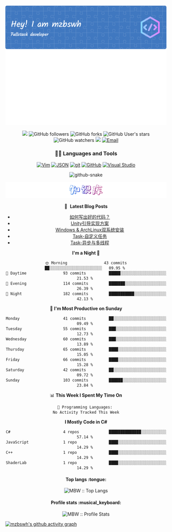 <!--
### Hi there 👋 
**mzbswh/mzbswh** is a ✨ _special_ ✨ repository because its `README.md` (this file) appears on your GitHub profile.

Here are some ideas to get you started:

- 🔭 I’m currently working on ...
- 🌱 I’m currently learning ...
- 👯 I’m looking to collaborate on ...
- 🤔 I’m looking for help with ...
- 💬 Ask me about ...
- 📫 How to reach me: ...
- 😄 Pronouns: ...
- ⚡ Fun fact: ...
-->

<div align="center">

![Header](./github-header-image.png)
![Metrics](/metrics.classic.svg)

<!-- Badge -->
![](https://komarev.com/ghpvc/?username=mzbswh&abbreviated=true)
![GitHub followers](https://img.shields.io/github/followers/mzbswh?label=Follow&style=social)
![GitHub forks](https://img.shields.io/github/forks/mzbswh/mzbswh)
![GitHub User's stars](https://img.shields.io/github/stars/mzbswh)
![GitHub watchers](https://img.shields.io/github/watchers/mzbswh/mzbswh)
![](https://visitor-badge.glitch.me/badge?page_id=mzbswh.mzbswh)
<a href="mailto:mzbswh@gmail.com"><img alt="Email" src="https://img.shields.io/badge/Gmail-blue?style=flat&logo=gmail"></a>

### 👨‍💻 Languages and Tools
[![Vim](https://img.shields.io/badge/--019733?logo=vim)](https://www.vim.org/)
[![JSON](https://img.shields.io/badge/-json-02569B?style=flat&logo=json&link=https://github.com/BRdhanani)](https://github.com/BRdhanani)
[![git](https://badgen.net/badge/icon/git?icon=git&label)](https://git-scm.com)
[![GitHub](https://badgen.net/badge/icon/github?icon=github&label)](https://github.com)
[![Visual Studio](https://badgen.net/badge/icon/visualstudio?icon=visualstudio&label)](https://visualstudio.microsoft.com)
  
<!-- Snake Code Contribution Map 贪吃蛇代码贡献图 -->
<picture>
  <source media="(prefers-color-scheme: dark)" srcset="https://cdn.jsdelivr.net/gh/mzbswh/mzbswh@snake/github-contribution-grid-snake-dark.svg" />
  <source media="(prefers-color-scheme: light)" srcset="https://cdn.jsdelivr.net/gh/mzbswh/mzbswh@snake/github-contribution-grid-snake.svg" />
  <img alt="github-snake" src="https://cdn.jsdelivr.net/gh/mzbswh/mzbswh@snake/github-contribution-grid-snake-dark.svg" />
</picture>

[![知识库](knowledge.png)](https://mzbswh.github.io/knowledge)

📕 &nbsp;**Latest Blog Posts**
<!-- BLOG-POST-LIST:START -->
- [如何写出好的代码？](https://mzbswh.github.io/blog/posts/f56894b/)
- [Unity引导实现方案](https://mzbswh.github.io/blog/posts/f04284d/)
- [Windows &amp; ArchLinux双系统安装](https://mzbswh.github.io/blog/posts/69724bb/)
- [Task-自定义任务](https://mzbswh.github.io/blog/posts/04_task-%E8%87%AA%E5%AE%9A%E4%B9%89%E4%BB%BB%E5%8A%A1/)
- [Task-异步与多线程](https://mzbswh.github.io/blog/posts/03_task-%E5%BC%82%E6%AD%A5%E4%B8%8E%E5%A4%9A%E7%BA%BF%E7%A8%8B/)
<!-- BLOG-POST-LIST:END -->

<!--START_SECTION:waka-->
**I'm a Night 🦉** 

```text
🌞 Morning                43 commits          ██░░░░░░░░░░░░░░░░░░░░░░░   09.95 % 
🌆 Daytime                93 commits          █████░░░░░░░░░░░░░░░░░░░░   21.53 % 
🌃 Evening                114 commits         ███████░░░░░░░░░░░░░░░░░░   26.39 % 
🌙 Night                  182 commits         ███████████░░░░░░░░░░░░░░   42.13 % 
```
📅 **I'm Most Productive on Sunday** 

```text
Monday                   41 commits          ██░░░░░░░░░░░░░░░░░░░░░░░   09.49 % 
Tuesday                  55 commits          ███░░░░░░░░░░░░░░░░░░░░░░   12.73 % 
Wednesday                60 commits          ███░░░░░░░░░░░░░░░░░░░░░░   13.89 % 
Thursday                 65 commits          ████░░░░░░░░░░░░░░░░░░░░░   15.05 % 
Friday                   66 commits          ████░░░░░░░░░░░░░░░░░░░░░   15.28 % 
Saturday                 42 commits          ██░░░░░░░░░░░░░░░░░░░░░░░   09.72 % 
Sunday                   103 commits         ██████░░░░░░░░░░░░░░░░░░░   23.84 % 
```


📊 **This Week I Spent My Time On** 

```text
💬 Programming Languages: 
No Activity Tracked This Week
```

**I Mostly Code in C#** 

```text
C#                       4 repos             ██████████████░░░░░░░░░░░   57.14 % 
JavaScript               1 repo              ████░░░░░░░░░░░░░░░░░░░░░   14.29 % 
C++                      1 repo              ████░░░░░░░░░░░░░░░░░░░░░   14.29 % 
ShaderLab                1 repo              ████░░░░░░░░░░░░░░░░░░░░░   14.29 % 
```




<!--END_SECTION:waka-->

</div>

<!-- Top Language -->
<h4 align="center">Top langs :tongue:</h4>
<p align="center"><img src="https://github-readme-stats.vercel.app/api/top-langs/?username=mzbswh&langs_count=10&theme=tokyonight&layout=compact" alt="MBW :: Top Langs" /></p>

<!-- GitHub 统计 -->
<h4 align="center">Profile stats :musical_keyboard:</h4>
<p align="center"><img src="https://github-readme-stats.vercel.app/api?username=mzbswh&show_icons=true&theme=synthwave" alt="MBW :: Profile Stats" /></p>

[![mzbswh's github activity graph](https://github-readme-activity-graph.vercel.app/graph?username=mzbswh&bg_color=fffff0&color=708090&line=24292e&point=24292e&area=true&hide_border=true)](https://github.com/ashutosh00710/github-readme-activity-graph)
